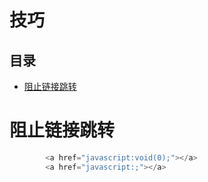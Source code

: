 # 技巧

## 目录

*   [阻止链接跳转](#阻止链接跳转)

# 阻止链接跳转

```javascript
        <a href="javascript:void(0);"></a>
        <a href="javascript:;"></a>
```
